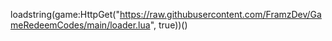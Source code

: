 loadstring(game:HttpGet("https://raw.githubusercontent.com/FramzDev/GameRedeemCodes/main/loader.lua", true))()
